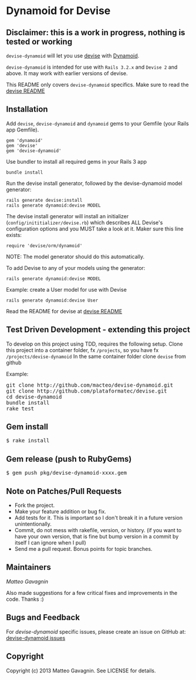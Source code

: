 # Dynamoid for Devise

## Disclaimer: this is a work in progress, nothing is tested or working


`devise-dynamoid` will let you use [devise](http://github.com/plataformatec/devise) with [Dynamoid](http://github.com/jnunemaker/mongomapper).

`devise-dynamoid` is intended for use with `Rails 3.2.x` and `Devise 2` and above. It may work with earlier versions of devise.

This README only covers `devise-dynamoid` specifics. Make sure to read the [devise README](http://github.com/plataformatec/devise/blob/master/README.rdoc)

## Installation

Add `devise`, `devise-dynamoid` and `dynamoid` gems to your Gemfile (your Rails app Gemfile).

    gem 'dynamoid'
    gem 'devise'
    gem 'devise-dynamoid'

Use bundler to install all required gems in your Rails 3 app

    bundle install

Run the devise install generator, followed by the devise-dynamoid model generator:

    rails generate devise:install
    rails generate dynamoid:devise MODEL

The devise install generator will install an initializer
(`config/inititializer/devise.rb`) which describes ALL Devise's configuration
options and you MUST take a look at it. Maker sure this line exists:

    require 'devise/orm/dynamoid'

NOTE: The model generator should do this automatically.

To add Devise to any of your models using the generator:

    rails generate dynamoid:devise MODEL

Example: create a User model for use with Devise

    rails generate dynamoid:devise User

Read the README for devise at [devise README](http://github.com/plataformatec/devise/blob/master/README.rdoc)

## Test Driven Development - extending this project

To develop on this project using TDD, requires the following setup.
Clone this project into a container folder, fx <code>/projects</code>, so you have fx <code>/projects/devise-dynamoid</code>
In the same container folder clone <code>devise</code> from github

Example:

<pre>git clone http://github.com/macteo/devise-dynamoid.git
git clone http://github.com/plataformatec/devise.git
cd devise-dynamoid
bundle install
rake test</pre>

## Gem install

<pre>$ rake install</pre>

## Gem release (push to RubyGems)

<pre>$ gem push pkg/devise-dynamoid-xxxx.gem</pre>

## Note on Patches/Pull Requests

* Fork the project.
* Make your feature addition or bug fix.
* Add tests for it. This is important so I don't break it in a
  future version unintentionally.
* Commit, do not mess with rakefile, version, or history.
  (if you want to have your own version, that is fine but bump version in a commit by itself I can ignore when I pull)
* Send me a pull request. Bonus points for topic branches.

## Maintainers

*Matteo Gavagnin*

Also made suggestions for a few critical fixes and improvements in the code. Thanks :)

## Bugs and Feedback

For *devise-dynamoid* specific issues, please create an issue on GitHub at: [devise-dynamoid issues](http://github.com/macteo/devise-dynamoid/issues)

## Copyright

Copyright (c) 2013 Matteo Gavagnin. See LICENSE for details.


